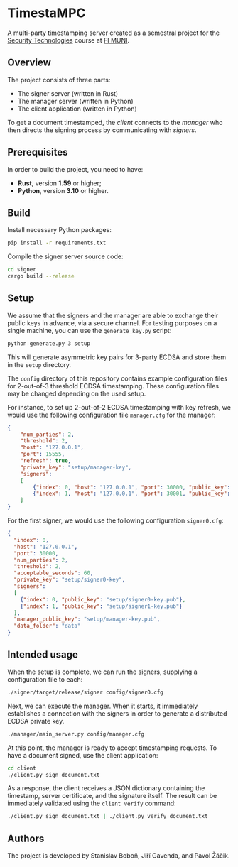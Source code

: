 # TimestaMPC
A multi-party timestamping server created as a semestral project for the
[Security Technologies](https://is.muni.cz/predmet/fi/jaro2022/PV204) course
at [FI MUNI](https://www.fi.muni.cz/).

## Overview
The project consists of three parts:
- The signer server (written in Rust)
- The manager server (written in Python)
- The client application (written in Python)

To get a document timestamped, the _client_ connects to the _manager_
who then directs the signing process by communicating with _signers_.

## Prerequisites
In order to build the project, you need to have:
- **Rust**, version **1.59** or higher;
- **Python**, version **3.10** or higher.

## Build
Install necessary Python packages:
```bash
pip install -r requirements.txt
```
Compile the signer server source code:
```bash
cd signer
cargo build --release
```

## Setup
We assume that the signers and the manager are able to exchange their public
keys in advance, via a secure channel. For testing purposes on a single machine,
you can use the `generate_key.py` script:
```bash
python generate.py 3 setup
```
This will generate asymmetric key pairs for 3-party ECDSA and store them in
the `setup` directory.

The `config` directory of this repository contains example configuration files
for 2-out-of-3 threshold ECDSA timestamping. These configuration files may be
changed depending on the used setup.

For instance, to set up 2-out-of-2 ECDSA timestamping with key refresh, we would
use the following configuration file `manager.cfg` for the manager:
```json
{
	"num_parties": 2,
	"threshold": 2,
	"host": "127.0.0.1",
	"port": 15555,
	"refresh": true,
	"private_key": "setup/manager-key",
	"signers":
	[
		{"index": 0, "host": "127.0.0.1", "port": 30000, "public_key": "setup/signer0-key.pub"},
		{"index": 1, "host": "127.0.0.1", "port": 30001, "public_key": "setup/signer1-key.pub"}
	]
}
```
For the first signer, we would use the following configuration `signer0.cfg`:
```json
{
  "index": 0,
  "host": "127.0.0.1",
  "port": 30000,
  "num_parties": 2,
  "threshold": 2,
  "acceptable_seconds": 60,
  "private_key": "setup/signer0-key",
  "signers":
  [
    {"index": 0, "public_key": "setup/signer0-key.pub"},
    {"index": 1, "public_key": "setup/signer1-key.pub"}
  ],
  "manager_public_key": "setup/manager-key.pub",
  "data_folder": "data"
}
```

## Intended usage

When the setup is complete, we can run the signers, supplying a configuration file
to each:
```bash
./signer/target/release/signer config/signer0.cfg
```
Next, we can execute the manager. When it starts, it immediately establishes a
connection with the signers in order to generate a distributed ECDSA private key.
```bash
./manager/main_server.py config/manager.cfg
```

At this point, the manager is ready to accept timestamping requests. To have
a document signed, use the client application:
```bash
cd client
./client.py sign document.txt
```
As a response, the client receives a JSON dictionary containing the timestamp,
server certificate, and the signature itself. The result can be immediately
validated using the `client verify` command:
```bash
./client.py sign document.txt | ./client.py verify document.txt
```

## Authors
The project is developed by Stanislav Boboň, Jiří Gavenda, and Pavol Žáčik.
